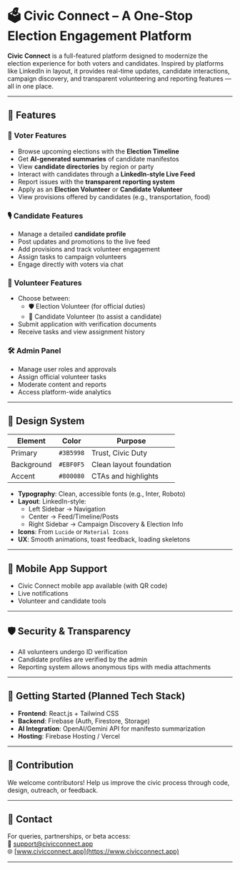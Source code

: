 # 🗳️ Civic Connect – A One-Stop Election Engagement Platform

**Civic Connect** is a full-featured platform designed to modernize the election experience for both voters and candidates. Inspired by platforms like LinkedIn in layout, it provides real-time updates, candidate interactions, campaign discovery, and transparent volunteering and reporting features — all in one place.

---

## 🔧 Features

### 👥 Voter Features
- Browse upcoming elections with the **Election Timeline**
- Get **AI-generated summaries** of candidate manifestos
- View **candidate directories** by region or party
- Interact with candidates through a **LinkedIn-style Live Feed**
- Report issues with the **transparent reporting system**
- Apply as an **Election Volunteer** or **Candidate Volunteer**
- View provisions offered by candidates (e.g., transportation, food)

### 🎙️ Candidate Features
- Manage a detailed **candidate profile**
- Post updates and promotions to the live feed
- Add provisions and track volunteer engagement
- Assign tasks to campaign volunteers
- Engage directly with voters via chat

### 🤝 Volunteer Features
- Choose between:
  - 🛡️ Election Volunteer (for official duties)
  - 🤝 Candidate Volunteer (to assist a candidate)
- Submit application with verification documents
- Receive tasks and view assignment history

### 🛠️ Admin Panel
- Manage user roles and approvals
- Assign official volunteer tasks
- Moderate content and reports
- Access platform-wide analytics

---

## 🎨 Design System

| Element         | Color         | Purpose                             |
|----------------|---------------|-------------------------------------|
| Primary         | `#3B5998`     | Trust, Civic Duty                   |
| Background      | `#EBF0F5`     | Clean layout foundation             |
| Accent          | `#800080`     | CTAs and highlights                 |

- **Typography**: Clean, accessible fonts (e.g., Inter, Roboto)
- **Layout**: LinkedIn-style:
  - Left Sidebar → Navigation
  - Center → Feed/Timeline/Posts
  - Right Sidebar → Campaign Discovery & Election Info
- **Icons**: From `Lucide` or `Material Icons`
- **UX**: Smooth animations, toast feedback, loading skeletons

---

## 📱 Mobile App Support

- Civic Connect mobile app available (with QR code)
- Live notifications
- Volunteer and candidate tools

---

## 🛡️ Security & Transparency

- All volunteers undergo ID verification
- Candidate profiles are verified by the admin
- Reporting system allows anonymous tips with media attachments

---

## 🚀 Getting Started (Planned Tech Stack)

- **Frontend**: React.js + Tailwind CSS
- **Backend**: Firebase (Auth, Firestore, Storage)
- **AI Integration**: OpenAI/Gemini API for manifesto summarization
- **Hosting**: Firebase Hosting / Vercel

---

## 🧠 Contribution

We welcome contributors! Help us improve the civic process through code, design, outreach, or feedback.

---

## 📩 Contact

For queries, partnerships, or beta access:  
📧 support@civicconnect.app  
🌐 [www.civicconnect.app](https://www.civicconnect.app)

---
